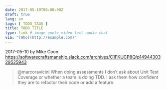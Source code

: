```yaml
---
date: 2017-05-10T00:00:00Z
draft: true
lang: en
tags: [ TODO_TAGS ]
title: TODO_TITLE
type: link # image quote video text audio chat
via: "[Who](http://example.com)"
---
```



2017-05-10 by Mike Coon
https://softwarecraftsmanship.slack.com/archives/C1FKUCP8Q/p1494430329525943

> @marcoravicini When doing assessments I don’t ask about Unit Test Coverage or whether a team is doing TDD. I ask them how confident they are to refactor their code or add a feature.
